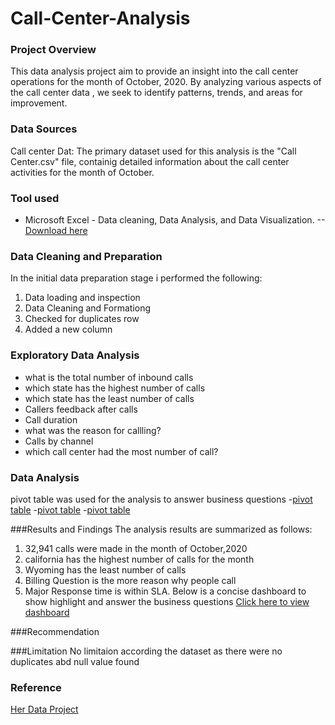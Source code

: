 # Call-Center-Analysis
### Project Overview
This data analysis project aim to provide an insight into the call center operations for the month of October, 2020. By analyzing various aspects of the call center data , we seek to identify patterns, trends, and areas for improvement.
### Data Sources
Call center Dat: The primary dataset used for this analysis is the "Call Center.csv" file, containig detailed information about the call center activities for the month of October.
### Tool used
- Microsoft Excel - Data cleaning, Data Analysis, and Data Visualization.
    --[Download here](microsoft.com)
### Data Cleaning and Preparation
In the initial data preparation stage i performed the following:
1. Data loading and inspection
2. Data Cleaning and Formationg
3. Checked for duplicates row
4. Added a new column

### Exploratory Data Analysis
- what is the total number of inbound calls
- which state has the highest number of calls
- which state has the least number of calls
- Callers feedback after calls
- Call duration
- what was the reason for callling?
- Calls by channel
- which call center had the most number of call?

### Data Analysis
pivot table was used for the analysis to answer business questions
-[pivot table](https://github.com/OluwasegunRamson/Call-Center-Analysis/blob/main/call%20center%20analysis%201.PNG)
-[pivot table](https://github.com/OluwasegunRamson/Call-Center-Analysis/blob/main/call%20center%20analysis%202.PNG)
-[pivot table](https://github.com/OluwasegunRamson/Call-Center-Analysis/blob/main/call%20center%20analysis%203.PNG)

###Results and Findings
The analysis results are summarized as follows:
1. 32,941 calls were made in the month of October,2020
2. california has the highest number of calls for the month
3. Wyoming has the least number of calls
4. Billing Question is the more reason why people call
5. Major Response time is within SLA.
Below is a concise dashboard to show highlight and answer the business questions
   [Click here to view dashboard]()

###Recommendation

 ###Limitation
  No limitaion according the dataset as there were no duplicates abd null value found

  ### Reference
  [Her Data Project](https://www.youtube.com/@herdataproject)
